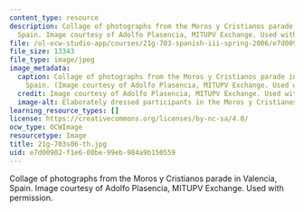 ```yaml
---
content_type: resource
description: Collage of photographs from the Moros y Cristianos parade in Valencia,
  Spain. Image courtesy of Adolfo Plasencia, MITUPV Exchange. Used with permission.
file: /ol-ocw-studio-app/courses/21g-703-spanish-iii-spring-2006/e7d00902f1e600be99eb984a9b150559_21g-703s06-th.jpg
file_size: 13343
file_type: image/jpeg
image_metadata:
  caption: Collage of photographs from the Moros y Cristianos parade in Valencia,
    Spain. (Image courtesy of Adolfo Plasencia, MITUPV Exchange. Used with permission.)
  credit: Image courtesy of Adolfo Plasencia, MITUPV Exchange. Used with permission.
  image-alt: Elaborately dressed participants in the Moros y Cristianos parade.
learning_resource_types: []
license: https://creativecommons.org/licenses/by-nc-sa/4.0/
ocw_type: OCWImage
resourcetype: Image
title: 21g-703s06-th.jpg
uid: e7d00902-f1e6-00be-99eb-984a9b150559
---
```

Collage of photographs from the Moros y Cristianos parade in Valencia, Spain. Image courtesy of Adolfo Plasencia, MITUPV Exchange. Used with permission.
